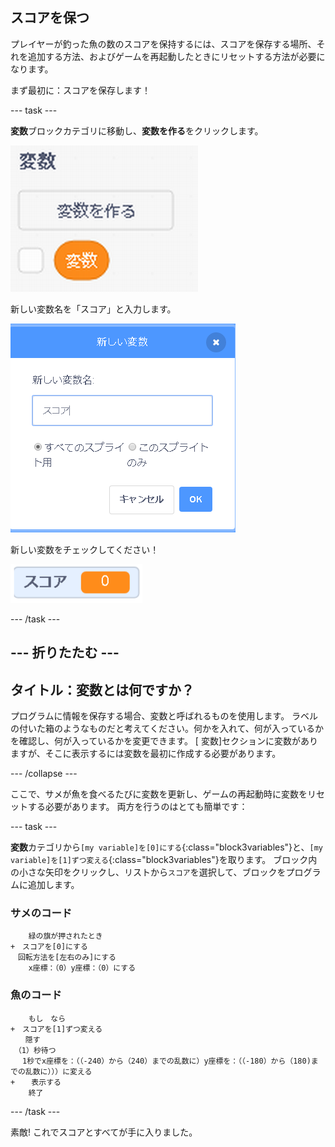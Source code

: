 ## スコアを保つ

プレイヤーが釣った魚の数のスコアを保持するには、スコアを保存する場所、それを追加する方法、およびゲームを再起動したときにリセットする方法が必要になります。

まず最初に：スコアを保存します！

\--- task \---

**変数**ブロックカテゴリに移動し、**変数を作る**をクリックします。

![](images/catch5.png)

新しい変数名を「スコア」と入力します。

![](images/catch6.png)

新しい変数をチェックしてください！

![変数スコアがステージに表示されます](images/scoreVariableStage.png)

\--- /task \---

## \--- 折りたたむ \---

## タイトル：変数とは何ですか？

プログラムに情報を保存する場合、変数と呼ばれるものを使用します。 ラベルの付いた箱のようなものだと考えてください。何かを入れて、何が入っているかを確認し、何が入っているかを変更できます。 [ 変数]セクションに変数がありますが、そこに表示するには変数を最初に作成する必要があります。

\--- /collapse \---

ここで、サメが魚を食べるたびに変数を更新し、ゲームの再起動時に変数をリセットする必要があります。 両方を行うのはとても簡単です：

\--- task \---

**変数**カテゴリから`[my variable]を[0]にする`{:class="block3variables"}と、`[my variable]を[1]ずつ変える`{:class="block3variables"}を取ります。 ブロック内の小さな矢印をクリックし、リストから`スコア`を選択して、ブロックをプログラムに追加します。

### サメのコード

```blocks3
    緑の旗が押されたとき
+　スコアを[0]にする
　回転方法を[左右のみ]にする
    x座標：（0）y座標：（0）にする
```

### 魚のコード

```blocks3
    もし　なら
+　スコアを[1]ずつ変える
　　隠す
　（1）秒待つ
　 1秒でx座標を：（（-240）から（240）までの乱数に）y座標を：（（-180）から（180)までの乱数に）））に変える
+　  表示する
    終了
```

\--- /task \---

素敵! これでスコアとすべてが手に入りました。